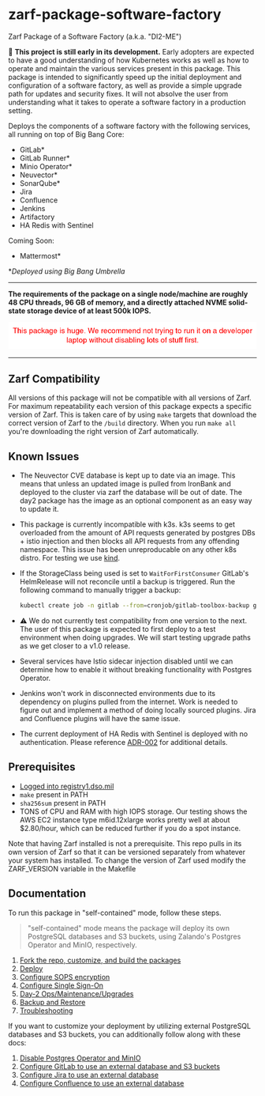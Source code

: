 # zarf-package-software-factory
Zarf Package of a Software Factory (a.k.a. "DI2-ME")

:construction: **This project is still early in its development.** Early adopters are expected to have a good understanding of how Kubernetes works as well as how to operate and maintain the various services present in this package. This package is intended to significantly speed up the initial deployment and configuration of a software factory, as well as provide a simple upgrade path for updates and security fixes. It will not absolve the user from understanding what it takes to operate a software factory in a production setting.

Deploys the components of a software factory with the following services, all running on top of Big Bang Core:

- GitLab*
- GitLab Runner*
- Minio Operator*
- Neuvector*
- SonarQube*
- Jira
- Confluence
- Jenkins
- Artifactory
- HA Redis with Sentinel

Coming Soon:

- Mattermost*

**Deployed using Big Bang Umbrella*

---

**The requirements of the package on a single node/machine are roughly 48 CPU threads, 96 GB of memory, and a directly attached NVME solid-state storage device of at least 500k IOPS.**

![warning](img/warning.png)

---

## Zarf Compatibility
All versions of this package will not be compatible with all versions of Zarf. For maximum repeatability each version of this package expects a specific version of Zarf. This is taken care of by using `make` targets that download the correct version of Zarf to the `/build` directory. When you run `make all` you're downloading the right version of Zarf automatically.

## Known Issues

- The Neuvector CVE database is kept up to date via an image. This means that unless an updated image is pulled from IronBank and deployed to the cluster via zarf the database will be out of date. The day2 package has the image as an optional component as an easy way to update it.

- This package is currently incompatible with k3s. k3s seems to get overloaded from the amount of API requests generated by postgres DBs + istio injection and then blocks all API requests from any offending namespace. This issue has been unreproducable on any other k8s distro. For testing we use [kind](https://kind.sigs.k8s.io/).

- If the StorageClass being used is set to `WaitForFirstConsumer` GitLab's HelmRelease will not reconcile until a backup is triggered. Run the following command to manually trigger a backup:

    ```bash
    kubectl create job -n gitlab --from=cronjob/gitlab-toolbox-backup gitlab-toolbox-backup-manual
    ```

- :warning: We do not currently test compatibility from one version to the next. The user of this package is expected to first deploy to a test environment when doing upgrades. We will start testing upgrade paths as we get closer to a v1.0 release.

- Several services have Istio sidecar injection disabled until we can determine how to enable it without breaking functionality with Postgres Operator.

- Jenkins won't work in disconnected environments due to its dependency on plugins pulled from the internet. Work is needed to figure out and implement a method of doing locally sourced plugins. Jira and Confluence plugins will have the same issue.

- The current deployment of HA Redis with Sentinel is deployed with no authentication. Please reference [ADR-002](doc/adr/0002-switch-to-authless-ha-redis.md) for additional details.

## Prerequisites

- [Logged into registry1.dso.mil](https://docs.zarf.dev/docs/the-zarf-cli/cli-commands/zarf_tools_registry_login)
- `make` present in PATH
- `sha256sum` present in PATH
- TONS of CPU and RAM with high IOPS storage. Our testing shows the AWS EC2 instance type m6id.12xlarge works pretty well at about $2.80/hour, which can be reduced further if you do a spot instance.

Note that having Zarf installed is not a prerequisite. This repo pulls in its own version of Zarf so that it can be versioned separately from whatever your system has installed. To change the version of Zarf used modify the ZARF_VERSION variable in the Makefile

## Documentation

To run this package in "self-contained" mode, follow these steps.

> "self-contained" mode means the package will deploy its own PostgreSQL databases and S3 buckets, using Zalando's Postgres Operator and MinIO, respectively.

1. [Fork the repo, customize, and build the packages](doc/fork-and-build.md)
1. [Deploy](doc/deploy.md)
1. [Configure SOPS encryption](doc/sops.md)
1. [Configure Single Sign-On](doc/sso.md)
1. [Day-2 Ops/Maintenance/Upgrades](doc/day2.md)
1. [Backup and Restore](doc/backup-and-restore/README.md)
1. [Troubleshooting](doc/troubleshooting.md)

If you want to customize your deployment by utilizing external PostgreSQL databases and S3 buckets, you can additionally follow along with these docs:

1. [Disable Postgres Operator and MinIO](doc/disable-postgres-operator-and-minio.md)
1. [Configure GitLab to use an external database and S3 buckets](doc/configure-gitlab-to-use-an-external-database-and-s3-buckets.md)
1. [Configure Jira to use an external database](doc/configure-jira-to-use-an-external-database.md)
1. [Configure Confluence to use an external database](doc/configure-confluence-to-use-an-external-database.md)

